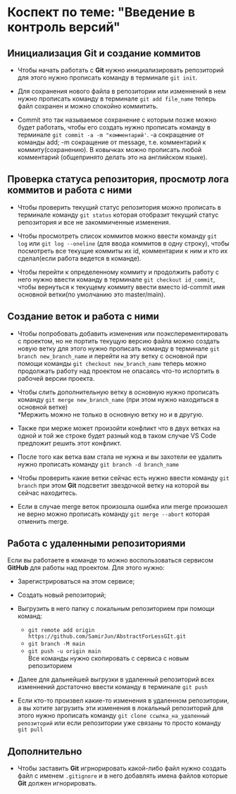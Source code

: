# Коспект по теме: "Введение в контроль версий"

## Инициализация **Git** и создание коммитов

* Чтобы начать работать с **Git** нужно инициализировать репозиторий для этого нужно прописать команду в терминале `git init`.

* Для сохранения нового файла в репозитории или изменнений в нем нужно прописать команду в терминале `git add file_name` теперь файл сохранен и можно спокойно коммитить.

* Commit это так называемое сохранение с которым позже можно будет работать, чтобы его создать нужно прописать команду в терминале `git commit -a -m "комментарий'`. -a сокращение от команды add; -m сокращение от message, т.е. комментарий к коммиту(сохранению). В ковычках можно прописать любой комментарий (общепринято делать это на английском языке).

## Проверка статуса репозитория, просмотр лога коммитов и работа с ними

* Чтобы проверить текущий статус репозитория можно прописать в терминале команду `git status` которая отобразит текущий статус репозитория и все не закоммиченные изменения.

* Чтобы просмотреть список коммитов можно ввести команду `git log` или `git log --oneline` (для ввода коммитов в одну строку), чтобы посмотреть все текущие коммиты их id, комментарии к ним и кто их сделал(если работа ведется в команде).

* Чтобы перейти к определенному коммиту и продолжить работу с него нужно ввести команду в терминале `git checkout id_commit`, чтобы вернуться к текущему коммиту ввести вместо id-commit имя основной ветки(по умолчанию это master/main).

## Создание веток и работа с ними

* Чтобы попробовать добавить изменения или поэксперементировать с проектом, но не портить текущую версию файла можно создать новую ветку для этого нужно прописать команду в терминале `git branch new_branch_name` и перейти на эту ветку с основной при помощи команды `git checkout new_branch_name` теперь можно продолжать работу над проектом не опасаясь что-то испортить в рабочей версии проекта.

* Чтобы слить дополнительную ветку в основную нужно прописать команду `git merge new_branch_name` (при этом нужно находиться в основной ветке)\
*Мержить можно не только в основную ветку но и в другую.

* Также при мерже может произойти конфликт что в двух ветках на одной и той же строке будет разный код в таком случае VS Code предложит решить этот конфликт.

* После того как ветка вам стала не нужна и вы захотели ее удалить нужно прописать команду `git branch -d branch_name`

* Чтобы проверить какие ветки сейчас есть нужно ввести команду `git branch` при этом **Git** подсветит звездочкой ветку на которой вы сейчас находитесь.

* Если в случае merge веток произошла ошибка или merge произошел не верно можно прописать команду `git merge --abort` которая отменить merge.

## Работа с удаленными репозиториями

Если вы работаете в команде то можно воспользоваться сервисом **GitHub** для работы над проектом. Для этого нужно:
* Зарегистрироваться на этом сервисе;
* Создать новый репозиторий;
* Выгрузить в него папку с локальным репозиторием при помощи команд:
    * `git remote add origin https://github.com/SamirJun/AbstractForLessGIt.git`
    * `git branch -M main`
    * `git push -u origin main`\
    Все команды нужно скопировать с сервиса с новым репозиторием

* Далее для дальнейшей выгрузки в удаленный репозиторий всех изменнений достаточно ввести команду в терминале `git push`

* Если кто-то произвел какие-то изменения в удаленном репозитории, а вы хотите загрузить эти изменения в локальный репозиторий для этого нужно прописать команду `git clone ссылка_на_удаленный репозиторий` или если репозитории уже связаны то просто команду `git pull`

## Дополнительно

* Чтобы заставить **Git** игрнорировать какой-либо файл нужно создать файл с именем `.gitignore` и в него добавлять имена файлов которые **Git** должен игнорировать.
